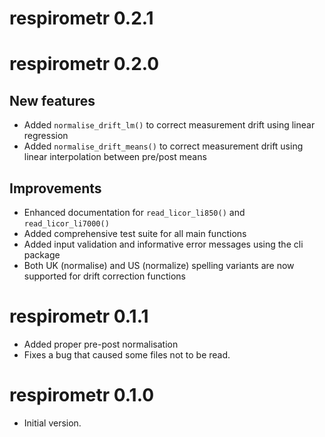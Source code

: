 # respirometr 0.2.1

# respirometr 0.2.0

## New features

* Added `normalise_drift_lm()` to correct measurement drift using linear regression
* Added `normalise_drift_means()` to correct measurement drift using linear interpolation between pre/post means

## Improvements

* Enhanced documentation for `read_licor_li850()` and `read_licor_li7000()`
* Added comprehensive test suite for all main functions
* Added input validation and informative error messages using the cli package
* Both UK (normalise) and US (normalize) spelling variants are now supported for drift correction functions

# respirometr 0.1.1

* Added proper pre-post normalisation
* Fixes a bug that caused some files not to be read.

# respirometr 0.1.0

* Initial version.
